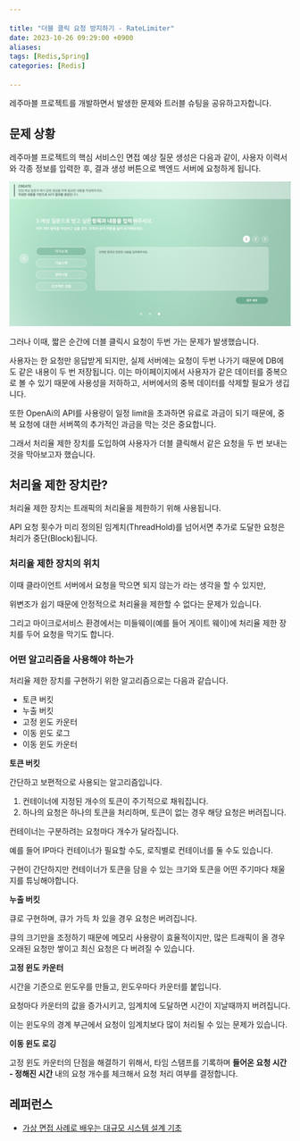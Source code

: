 ```yaml
---

title: "더블 클릭 요청 방지하기 - RateLimiter"
date: 2023-10-26 09:29:00 +0900
aliases: 
tags: [Redis,Spring]
categories: [Redis]

---
```


레주마블 프로젝트를 개발하면서 발생한 문제와 트러블 슈팅을 공유하고자합니다.

## **문제 상황**

레주마블 프로젝트의 핵심 서비스인 면접 예상 질문 생성은 다음과 같이, 사용자 이력서와 각종 정보를 입력한 후, 결과 생성 버튼으로 백엔드 서버에 요청하게 됩니다.

![problem](/assets/img/2023-10-26-rate-limit-by-redis/process.webp)

그러나 이때, 짧은 순간에 더블 클릭시 요청이 두번 가는 문제가 발생했습니다.

사용자는 한 요청만 응답받게 되지만, 실제 서버에는 요청이 두번 나가기 때문에 DB에도 같은 내용이 두 번 저장됩니다. 이는 마이페이지에서 사용자가 같은 데이터를 중복으로 볼 수 있기 때문에 사용성을 저하하고, 서버에서의 중복 데이터를 삭제할 필요가 생깁니다.

또한 OpenAi의 API를 사용량이 일정 limit을 초과하면 유료로 과금이 되기 때문에, 중복 요청에 대한 서버쪽의 추가적인 과금을 막는 것은 중요합니다.

그래서 처리율 제한 장치를 도입하여 사용자가 더블 클릭해서 같은 요청을 두 번 보내는 것을 막아보고자 했습니다.

## **처리율 제한 장치란?**

처리율 제한 장치는 트래픽의 처리율을 제한하기 위해 사용됩니다.

API 요청 횟수가 미리 정의된 임계치(ThreadHold)를 넘어서면 추가로 도달한 요청은 처리가 중단(Block)됩니다.

### **처리율 제한 장치의 위치**

이때 클라이언트 서버에서 요청을 막으면 되지 않는가 라는 생각을 할 수 있지만,

위변조가 쉽기 때문에 안정적으로 처리율을 제한할 수 없다는 문제가 있습니다.

그리고 마이크로서비스 환경에서는 미들웨이(예를 들어 게이트 웨이)에 처리율 제한 장치를 두어 요청을 막기도 합니다.

### **어떤 알고리즘을 사용해야 하는가**

처리율 제한 장치를 구현하기 위한 알고리즘으로는 다음과 같습니다.

- 토큰 버킷
- 누출 버킷
- 고정 윈도 카운터
- 이동 윈도 로그
- 이동 윈도 카운터

**토큰 버킷**

간단하고 보편적으로 사용되는 알고리즘입니다.

1. 컨테이너에 지정된 개수의 토큰이 주기적으로 채워집니다.
2. 하나의 요청은 하나의 토큰을 처리하며, 토큰이 없는 경우 해당 요청은 버려집니다.

컨테이너는 구분하려는 요청마다 개수가 달라집니다.

예를 들어 IP마다 컨테이너가 필요할 수도, 로직별로 컨테이너를 둘 수도 있습니다.

구현이 간단하지만 컨테이너가 토큰을 담을 수 있는 크기와 토큰을 어떤 주기마다 채울지를 튜닝해야합니다.

**누출 버킷**

큐로 구현하며, 큐가 가득 차 있을 경우 요청은 버려집니다.

큐의 크기만을 조정하기 때문에 메모리 사용량이 효율적이지만, 많은 트래픽이 올 경우 오래된 요청만 쌓이고 최신 요청은 다 버려질 수 있습니다.

**고정 윈도 카운터**

시간을 기준으로 윈도우를 만들고, 윈도우마다 카운터를 붙입니다.

요청마다 카운터의 값을 증가시키고, 임계치에 도달하면 시간이 지날때까지 버려집니다.

이는 윈도우의 경계 부근에서 요청이 임계치보다 많이 처리될 수 있는 문제가 있습니다.

**이동 윈도 로깅**

고정 윈도 카운터의 단점을 해결하기 위해서, 타임 스탬프를 기록하며 **들어온 요청 시간 - 정해진 시간** 내의 요청 개수를 체크해서 요청 처리 여부를 결정합니다.







## **레퍼런스**

- [가상 면접 사례로 배우는 대규모 시스템 설계 기초](https://www.yes24.com/Product/Goods/102819435)




